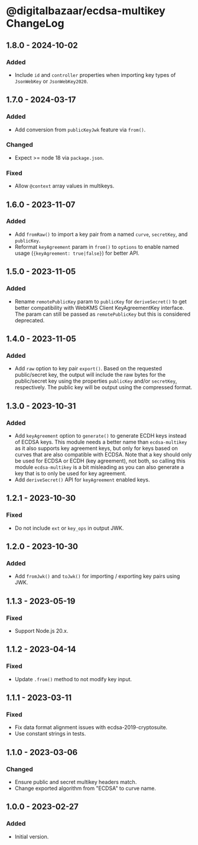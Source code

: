# @digitalbazaar/ecdsa-multikey ChangeLog

## 1.8.0 - 2024-10-02

### Added
- Include `id` and `controller` properties when importing key types of
  `JsonWebKey` or `JsonWebKey2020`.

## 1.7.0 - 2024-03-17

### Added
- Add conversion from `publicKeyJwk` feature via `from()`.

### Changed
- Expect >= node 18 via `package.json`.

### Fixed
- Allow `@context` array values in multikeys.

## 1.6.0 - 2023-11-07

### Added
- Add `fromRaw()` to import a key pair from a named `curve`, `secretKey`,
  and `publicKey`.
- Reformat `keyAgreement` param in `from()` to `options` to enable named
  usage (`{keyAgreement: true|false}`) for better API.

## 1.5.0 - 2023-11-05

### Added
- Rename `remotePublicKey` param to `publicKey` for `deriveSecret()` to get
  better compatibility with WebKMS Client KeyAgreementKey interface. The
  param can still be passed as `remotePublicKey` but this is considered
  deprecated.

## 1.4.0 - 2023-11-05

### Added
- Add `raw` option to key pair `export()`. Based on the requested public/secret
  key, the output will include the raw bytes for the public/secret key using
  the properties `publicKey` and/or `secretKey`, respectively. The public key
  will be output using the compressed format.

## 1.3.0 - 2023-10-31

### Added
- Add `keyAgreement` option to `generate()` to generate ECDH keys instead of
  ECDSA keys. This module needs a better name than `ecdsa-multikey` as it also
  supports key agreement keys, but only for keys based on curves that are also
  compatible with ECDSA. Note that a key should only be used for ECDSA or ECDH
  (key agreement), not both, so calling this module `ecdsa-multikey` is a bit
  misleading as you can also generate a key that is to only be used for key
  agreement.
- Add `deriveSecret()` API for `keyAgreement` enabled keys.

## 1.2.1 - 2023-10-30

### Fixed
- Do not include `ext` or `key_ops` in output JWK.

## 1.2.0 - 2023-10-30

### Added
- Add `fromJwk()` and `toJwk()` for importing / exporting key pairs using JWK.

## 1.1.3 - 2023-05-19

### Fixed
- Support Node.js 20.x.

## 1.1.2 - 2023-04-14

### Fixed
- Update `.from()` method to not modify key input.

## 1.1.1 - 2023-03-11

### Fixed
- Fix data format alignment issues with ecdsa-2019-cryptosuite.
- Use constant strings in tests.

## 1.1.0 - 2023-03-06

### Changed
- Ensure public and secret multikey headers match.
- Change exported algorithm from "ECDSA" to curve name.

## 1.0.0 - 2023-02-27

### Added
- Initial version.
